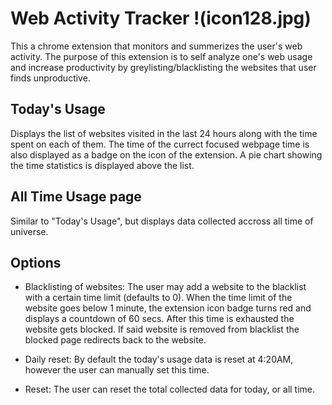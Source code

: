 # Web Activity Tracker !(icon128.jpg)

This a chrome extension that monitors and summerizes the user's web activity. The purpose of this extension is to self analyze one's web usage and increase productivity by greylisting/blacklisting the websites that user finds unproductive.

## Today's Usage

Displays the list of websites visited in the last 24 hours along with the time spent on each of them. The time of the currect focused webpage time is also displayed as a badge on the icon of the extension.
A pie chart showing the time statistics is displayed above the list.

## All Time Usage page

Similar to "Today's Usage", but displays data collected accross all time of universe.

## Options

- Blacklisting of websites: The user may add a website to the blacklist with a certain time limit (defaults to 0). When the time limit of the website goes below 1 minute, the extension icon badge turns red and displays a countdown of 60 secs. After this time is exhausted the website gets blocked. If said website is removed from blacklist the blocked page redirects back to the website.

- Daily reset: By default the today's usage data is reset at 4:20AM, however the user can manually set this time.

- Reset: The user can reset the total collected data for today, or all time.